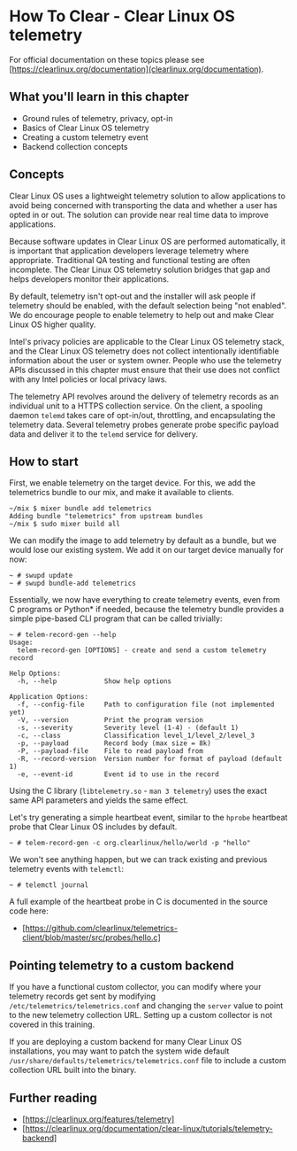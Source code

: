 
How To Clear - Clear Linux OS telemetry
=======================================

For official documentation on these topics please see
[https://clearlinux.org/documentation](clearlinux.org/documentation).

## What you'll learn in this chapter

* Ground rules of telemetry, privacy, opt-in
* Basics of Clear Linux OS telemetry
* Creating a custom telemetry event
* Backend collection concepts


## Concepts

Clear Linux OS uses a lightweight telemetry solution to allow
applications to avoid being concerned with transporting the data and
whether a user has opted in or out. The solution can provide near
real time data to improve applications.

Because software updates in Clear Linux OS are performed automatically,
it is important that application developers leverage telemetry where
appropriate. Traditional QA testing and functional testing are often
incomplete. The Clear Linux OS telemetry solution bridges that gap
and helps developers monitor their applications.

By default, telemetry isn't opt-out and the installer will ask people
if telemetry should be enabled, with the default selection being
"not enabled". We do encourage people to enable telemetry to help
out and make Clear Linux OS higher quality.

Intel's privacy policies are applicable to the Clear Linux OS telemetry
stack, and the Clear Linux OS telemetry does not collect intentionally
identifiable information about the user or system owner. People who
use the telemetry APIs discussed in this chapter must ensure that their
use does not conflict with any Intel policies or local privacy laws.

The telemetry API revolves around the delivery of telemetry records
as an individual unit to a HTTPS collection service. On the client,
a spooling daemon `telemd` takes care of opt-in/out, throttling, and
encapsulating the telemetry data. Several telemetry probes generate
probe specific payload data and deliver it to the `telemd` service
for delivery.


## How to start

First, we enable telemetry on the target device. For this, we add
the telemetrics bundle to our mix, and make it available to clients.

```
~/mix $ mixer bundle add telemetrics
Adding bundle "telemetrics" from upstream bundles
~/mix $ sudo mixer build all
```

We can modify the image to add telemetry by default as a bundle,
but we would lose our existing system. We add it on our target device
manually for now:

```
~ # swupd update
~ # swupd bundle-add telemetrics
```

Essentially, we now have everything to create telemetry events, even
from C programs or Python\* if needed, because the telemetry bundle
provides a simple pipe-based CLI program that can be called trivially:

```
~ # telem-record-gen --help
Usage:
  telem-record-gen [OPTIONS] - create and send a custom telemetry record

Help Options:
  -h, --help            Show help options

Application Options:
  -f, --config-file     Path to configuration file (not implemented yet)
  -V, --version         Print the program version
  -s, --severity        Severity level (1-4) - (default 1)
  -c, --class           Classification level_1/level_2/level_3
  -p, --payload         Record body (max size = 8k)
  -P, --payload-file    File to read payload from
  -R, --record-version  Version number for format of payload (default 1)
  -e, --event-id        Event id to use in the record
```

Using the C library (`libtelemetry.so` - `man 3 telemetry`) uses the
exact same API parameters and yields the same effect.

Let's try generating a simple heartbeat event, similar to the `hprobe`
heartbeat probe that Clear Linux OS includes by default.

```
~ # telem-record-gen -c org.clearlinux/hello/world -p "hello"
```

We won't see anything happen, but we can track existing and previous
telemetry events with `telemctl`:

```
~ # telemctl journal
```

A full example of the heartbeat probe in C is documented in the source
code here:

* [https://github.com/clearlinux/telemetrics-client/blob/master/src/probes/hello.c]


## Pointing telemetry to a custom backend

If you have a functional custom collector, you can
modify where your telemetry records get sent by modifying
`/etc/telemetrics/telemetrics.conf` and changing the `server` value
to point to the new telemetry collection URL. Setting up a custom
collector is not covered in this training.

If you are deploying a custom backend for many Clear Linux OS
installations, you may want to patch the system wide default
`/usr/share/defaults/telemetrics/telemetrics.conf` file to include
a custom collection URL built into the binary.


## Further reading

* [https://clearlinux.org/features/telemetry]
* [https://clearlinux.org/documentation/clear-linux/tutorials/telemetry-backend]
